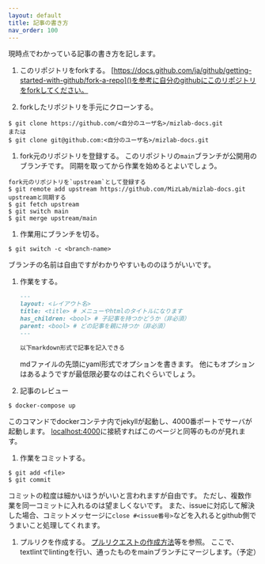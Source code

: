 ```yaml
---
layout: default
title: 記事の書き方
nav_order: 100
---
```


現時点でわかっている記事の書き方を記します。

1. このリポジトリをforkする。
[https://docs.github.com/ja/github/getting-started-with-github/fork-a-repo]()を参考に自分のgithubにこのリポジトリをforkしてください。

1. forkしたリポジトリを手元にクローンする。
```console
$ git clone https://github.com/<自分のユーザ名>/mizlab-docs.git
または
$ git clone git@github.com:<自分のユーザ名>/mizlab-docs.git 
```

1. fork元のリポジトリを登録する。
このリポジトリの`main`ブランチが公開用のブランチです。
同期を取ってから作業を始めるとよいでしょう。
```console
fork元のリポジトリを`upstream`として登録する
$ git remote add upstream https://github.com/MizLab/mizlab-docs.git
upstreamと同期する
$ git fetch upstream
$ git switch main 
$ git merge upstream/main
```

1. 作業用にブランチを切る。
```console
$ git switch -c <branch-name>
```
ブランチの名前は自由ですがわかりやすいもののほうがいいです。

1. 作業をする。

   ```markdown
   --- 
   layout: <レイアウト名>
   title: <title> # メニューやhtmlのタイトルになります
   has_children: <bool> # 子記事を持つかどうか（非必須）
   parent: <bool> # どの記事を親に持つか（非必須）
   ---
   
   以下markdown形式で記事を記入できる
   ```
   mdファイルの先頭にyaml形式でオプションを書きます。
   他にもオプションはあるようですが最低限必要なのはこれぐらいでしょう。

1. 記事のレビュー
```console 
$ docker-compose up
```
このコマンドでdockerコンテナ内でjekyllが起動し、4000番ポートでサーバが起動します。
[localhost:4000]()に接続すればこのページと同等のものが見れます。

1. 作業をコミットする。
```console
$ git add <file>
$ git commit
```
コミットの粒度は細かいほうがいいと言われますが自由です。
ただし、複数作業を同一コミットに入れるのは望ましくないです。
また、issueに対応して解決した場合、コミットメッセージに`close #<issue番号>`などを入れるとgithub側でうまいこと処理してくれます。

1. プルリクを作成する。
[プルリクエストの作成方法](https://docs.github.com/ja/github/collaborating-with-issues-and-pull-requests/creating-a-pull-request)等を参照。
ここで、textlintでlintingを行い、通ったものをmainブランチにマージします。（予定）

